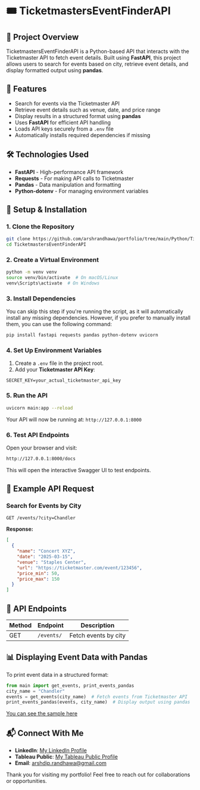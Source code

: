 # 🎟️ TicketmastersEventFinderAPI

## 📌 Project Overview
TicketmastersEventFinderAPI is a Python-based API that interacts with the Ticketmaster API to fetch event details. Built using **FastAPI**, this project allows users to search for events based on city, retrieve event details, and display formatted output using **pandas**.

## 🚀 Features
- Search for events via the Ticketmaster API
- Retrieve event details such as venue, date, and price range
- Display results in a structured format using **pandas**
- Uses **FastAPI** for efficient API handling
- Loads API keys securely from a `.env` file
- Automatically installs required dependencies if missing

## 🛠️ Technologies Used
- **FastAPI** - High-performance API framework
- **Requests** - For making API calls to Ticketmaster
- **Pandas** - Data manipulation and formatting
- **Python-dotenv** - For managing environment variables

## 🔑 Setup & Installation
### **1. Clone the Repository**
```bash
git clone https://github.com/arshrandhawa/portfolio/tree/main/Python/TicketmastersEventFinderAPI.git
cd TicketmastersEventFinderAPI
```

### **2. Create a Virtual Environment**
```bash
python -m venv venv
source venv/bin/activate  # On macOS/Linux
venv\Scripts\activate  # On Windows
```

### **3. Install Dependencies**
You can skip this step if you're running the script, as it will automatically install any missing dependencies. However, if you prefer to manually install them, you can use the following command:
```bash
pip install fastapi requests pandas python-dotenv uvicorn
```

### **4. Set Up Environment Variables**
1. Create a `.env` file in the project root.
2. Add your **Ticketmaster API Key**:
```
SECRET_KEY=your_actual_ticketmaster_api_key
```

### **5. Run the API**
```bash
uvicorn main:app --reload
```

Your API will now be running at: `http://127.0.0.1:8000`

### **6. Test API Endpoints**
Open your browser and visit:
```bash
http://127.0.0.1:8000/docs
```
This will open the interactive Swagger UI to test endpoints.

## 📌 Example API Request
### **Search for Events by City**
```http
GET /events/?city=Chandler
```
**Response:**
```json
[
  {
    "name": "Concert XYZ",
    "date": "2025-03-15",
    "venue": "Staples Center",
    "url": "https://ticketmaster.com/event/123456",
    "price_min": 50,
    "price_max": 150
  }
]
```

## 📄 API Endpoints
| Method | Endpoint           | Description                  |
|--------|-------------------|------------------------------|
| GET    | `/events/`        | Fetch events by city        |

## 📊 Displaying Event Data with Pandas
To print event data in a structured format:
```python
from main import get_events, print_events_pandas
city_name = "Chandler"
events = get_events(city_name)  # Fetch events from Ticketmaster API
print_events_pandas(events, city_name)  # Display output using pandas
```

[You can see the sample here](https://github.com/arshrandhawa/portfolio/blob/main/Python/TicketmastersEventFinderAPI/TicketmastersEventFinderAPI_SampleResults.pdf)

## 📬 Connect With Me

- **LinkedIn**: [My LinkedIn Profile](https://www.linkedin.com/in/arshrandhawa11/)
- **Tableau Public**: [My Tableau Public Profile](https://public.tableau.com/app/profile/arshdeep.randhawa6351/vizzes)
- **Email**: [arshdip.randhawa@gmail.com](mailto:arshdip.randhawa@gmail.com)

Thank you for visiting my portfolio! Feel free to reach out for collaborations or opportunities.

